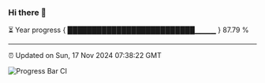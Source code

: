### Hi there 👋

⏳ Year progress { ██████████████████████████▁▁▁▁ } 87.79 %

---

⏰ Updated on Sun, 17 Nov 2024 07:38:22 GMT

![Progress Bar CI](https://github.com/IshwaranRudhara/GIT-ACTION/workflows/Progress%20Bar%20CI/badge.svg)
